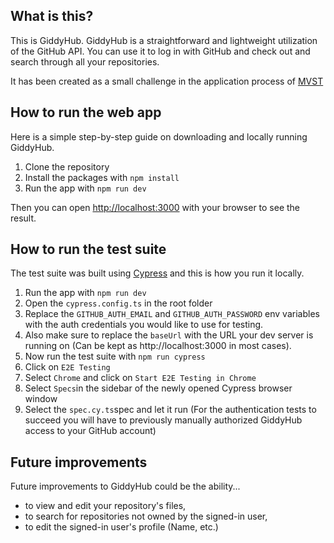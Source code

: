 ## What is this?

This is GiddyHub. GiddyHub is a straightforward and lightweight utilization of the GitHub API. You can use it to log in with GitHub and check out and search through all your repositories.

It has been created as a small challenge in the application process of [MVST](https://www.mvst.co/home)

## How to run the web app

Here is a simple step-by-step guide on downloading and locally running GiddyHub.
1. Clone the repository
2. Install the packages with `npm install`
3. Run the app with `npm run dev`

Then you can open [http://localhost:3000](http://localhost:3000) with your browser to see the result.

## How to run the test suite

The test suite was built using [Cypress](https://www.cypress.io/) and this is how you run it locally.

1. Run the app with `npm run dev`
2. Open the `cypress.config.ts` in the root folder
3. Replace the `GITHUB_AUTH_EMAIL` and `GITHUB_AUTH_PASSWORD` env variables with the auth credentials you would like to use for testing.
4. Also make sure to replace the `baseUrl` with the URL your dev server is running on (Can be kept as http://localhost:3000 in most cases).
5. Now run the test suite with `npm run cypress`
6. Click on `E2E Testing`
7. Select `Chrome` and click on `Start E2E Testing in Chrome`
8. Select `Specs`in the sidebar of the newly opened Cypress browser window
9. Select the `spec.cy.ts`spec and let it run (For the authentication tests to succeed you will have to previously manually authorized GiddyHub access to your GitHub account)


## Future improvements

Future improvements to GiddyHub could be the ability...
- to view and edit your repository's files,
- to search for repositories not owned by the signed-in user,
- to edit the signed-in user's profile (Name, etc.)
